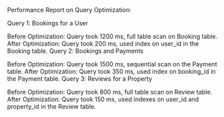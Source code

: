 Performance Report on Query Optimization:

Query 1: Bookings for a User

Before Optimization: Query took 1200 ms, full table scan on Booking table.
After Optimization: Query took 200 ms, used index on user_id in the Booking table.
Query 2: Bookings and Payments

Before Optimization: Query took 1500 ms, sequential scan on the Payment table.
After Optimization: Query took 350 ms, used index on booking_id in the Payment table.
Query 3: Reviews for a Property

Before Optimization: Query took 800 ms, full table scan on Review table.
After Optimization: Query took 150 ms, used indexes on user_id and property_id in the Review table.

